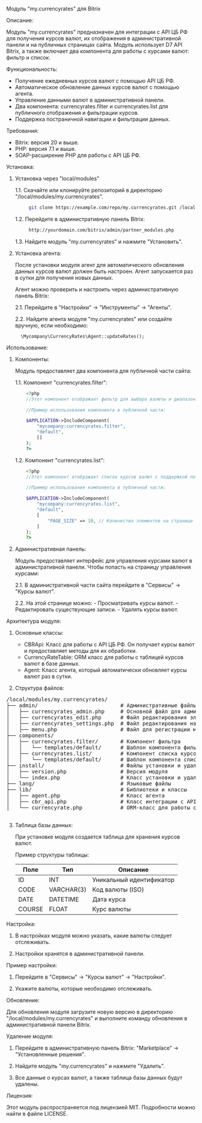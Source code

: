 Модуль "my.currencyrates" для Bitrix

Описание:

Модуль "my.currencyrates" предназначен для интеграции с API ЦБ РФ для получения курсов валют, их отображения в административной панели и на публичных страницах сайта. Модуль использует D7 API Bitrix, а также включает два компонента для работы с курсами валют: фильтр и список.

Функциональность:

- Получение ежедневных курсов валют с помощью API ЦБ РФ.
- Автоматическое обновление данных курсов валют с помощью агента.
- Управление данными валют в административной панели.
- Два компонента: currencyrates.filter и currencyrates.list для публичного отображения и фильтрации курсов.
- Поддержка постраничной навигации и фильтрации данных.

Требования:

- Bitrix: версия 20 и выше.
- PHP: версия 7.1 и выше.
- SOAP-расширение PHP для работы с API ЦБ РФ.

Установка:

1. Установка через "local/modules"

    1.1. Скачайте или клонируйте репозиторий в директорию "/local/modules/my.currencyrates".

    ```bash
         git clone https://example.com/repo/my.currencyrates.git /local/modules/my.currencyrates
    ```

    1.2. Перейдите в административную панель Bitrix:

    ```bash
         http://yourdomain.com/bitrix/admin/partner_modules.php
    ```

    1.3. Найдите модуль "my.currencyrates" и нажмите "Установить".

2. Установка агента:

    После установки модуля агент для автоматического обновления данных курсов валют должен быть настроен. Агент запускается раз в сутки для получения новых данных.

    Агент можно проверить и настроить через административную панель Bitrix:

    2.1. Перейдите в "Настройки" → "Инструменты" → "Агенты".

    2.2. Найдите агента модуля "my.currencyrates" или создайте вручную, если необходимо:

         \Mycompany\CurrencyRates\Agent::updateRates();

Использование:

1. Компоненты:

   Модуль предоставляет два компонента для публичной части сайта:

   1.1. Компонент "currencyrates.filter":

    ```php
        <?php
        //Этот компонент отображает фильтр для выбора валюты и диапазона дат.

        //Пример использования компонента в публичной части:

        $APPLICATION->IncludeComponent(
            "mycompany:currencyrates.filter",
            "default",
            []
        );
        ?>
    ```

   1.2. Компонент "currencyrates.list":

    ```php
        <?php
        //Этот компонент отображает список курсов валют с поддержкой постраничной навигации и фильтрации.

        //Пример использования компонента в публичной части:

        $APPLICATION->IncludeComponent(
            "mycompany:currencyrates.list",
            "default",
            [
                "PAGE_SIZE" => 10, // Количество элементов на странице
            ]
        );
        ?>
    ```

2. Административная панель:

   Модуль предоставляет интерфейс для управления курсами валют в административной панели. Чтобы попасть на страницу управления курсами:

   2.1. В административной части сайта перейдите в "Сервисы" → "Курсы валют".

   2.2. На этой странице можно:
        - Просматривать курсы валют.
        - Редактировать существующие записи.
        - Удалять курсы валют.

Архитектура модуля:

1. Основные классы:

   - CBRApi: Класс для работы с API ЦБ РФ. Он получает курсы валют и предоставляет методы для их обработки.
   - CurrencyRateTable: ORM класс для работы с таблицей курсов валют в базе данных.
   - Agent: Класс агента, который автоматически обновляет курсы валют раз в сутки.

2. Структура файлов:

<div>
    <pre>
/local/modules/my.currencyrates/
├── admin/                          # Административные файлы
│   ├── currencyrates_admin.php     # Основной файл для административного интерфейса
│   ├── currencyrates_edit.php      # Файл редактирования элементов, получаемых модулем
│   ├── currencyrates_settings.php  # Файл редактирования настроек модуля
│   ├── menu.php                    # Файл для регистрации меню в административном интерфейсе
├── components/
│   ├── currencyrates.filter/       # Компонент фильтра
│   │   └── templates/default/      # Шаблон компонента фильтра
│   ├── currencyrates.list/         # Компонент списка курсов валют
│   │   └── templates/default/      # Шаблон компонента списка
├── install/                        # Файлы установки и удаления модуля
│   ├── version.php                 # Версия модуля
│   └── index.php                   # Класс установки и удаления модуля
├── lang/                           # Языковые файлы
├── lib/                            # Библиотеки и классы
│   ├── agent.php                   # Класс агента
│   ├── cbr_api.php                 # Класс интеграции с API ЦБ РФ
│   └── currencyrate.php            # ORM-класс для работы с базой данных
    </pre>
</div>


3. Таблица базы данных:

   При установке модуля создается таблица для хранения курсов валют.

   Пример структуры таблицы:

   Поле     | Тип         | Описание               
   -------- | ----------- | ------------------------
   ID       | INT         | Уникальный идентификатор
   CODE     | VARCHAR(3)  | Код валюты (ISO)       
   DATE     | DATETIME    | Дата курса             
   COURSE   | FLOAT       | Курс валюты            

Настройка:

1. В настройках модуля можно указать, какие валюты следует отслеживать.

2. Настройки хранятся в административной панели.

Пример настройки:

1. Перейдите в "Сервисы" → "Курсы валют" → "Настройки".

2. Укажите валюты, которые необходимо отслеживать.

Обновление:

Для обновления модуля загрузите новую версию в директорию "/local/modules/my.currencyrates" и выполните команду обновления в административной панели Bitrix.

Удаление модуля:

1. Перейдите в административную панель Bitrix: "Marketplace" → "Установленные решения".

2. Найдите модуль "my.currencyrates" и нажмите "Удалить".

3. Все данные о курсах валют, а также таблица базы данных будут удалены.

Лицензия:

Этот модуль распространяется под лицензией MIT. Подробности можно найти в файле LICENSE.
